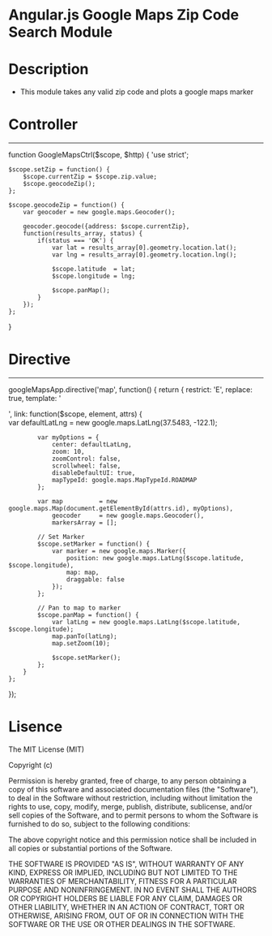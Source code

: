 # Angular.js Google Maps Zip Code Search Module

# Description
 - This module takes any valid zip code and plots a google maps marker

# Controller
__________________________________________________________________________

function GoogleMapsCtrl($scope, $http) {
    'use strict';

    $scope.setZip = function() { 
        $scope.currentZip = $scope.zip.value;
        $scope.geocodeZip();
    };

    $scope.geocodeZip = function() {
        var geocoder = new google.maps.Geocoder();

        geocoder.geocode({address: $scope.currentZip},
        function(results_array, status) { 
            if(status === 'OK') {
                var lat = results_array[0].geometry.location.lat();
                var lng = results_array[0].geometry.location.lng();

                $scope.latitude  = lat;
                $scope.longitude = lng;

                $scope.panMap();
            }    
        });
    };
}

# Directive
__________________________________________________________________________

googleMapsApp.directive('map', function() {
    return {
        restrict: 'E',
        replace: true,
        template: '<div></div>',
        link: function($scope, element, attrs) {            
            var defaultLatLng = new google.maps.LatLng(37.5483, -122.1);
            
            var myOptions = {
                center: defaultLatLng,
                zoom: 10,
                zoomControl: false,
                scrollwheel: false,
                disableDefaultUI: true,
                mapTypeId: google.maps.MapTypeId.ROADMAP
            };

            var map          = new google.maps.Map(document.getElementById(attrs.id), myOptions),
                geocoder     = new google.maps.Geocoder(),
                markersArray = [];

            // Set Marker
            $scope.setMarker = function() {
                var marker = new google.maps.Marker({
                    position: new google.maps.LatLng($scope.latitude, $scope.longitude),
                    map: map,
                    draggable: false
                });
            };

            // Pan to map to marker
            $scope.panMap = function() {
                var latLng = new google.maps.LatLng($scope.latitude, $scope.longitude);
                map.panTo(latLng);
                map.setZoom(10);

                $scope.setMarker();
            };
        }
    };
});

# Lisence
The MIT License (MIT)

Copyright (c) <year> <copyright holders>

Permission is hereby granted, free of charge, to any person obtaining a copy
of this software and associated documentation files (the "Software"), to deal
in the Software without restriction, including without limitation the rights
to use, copy, modify, merge, publish, distribute, sublicense, and/or sell
copies of the Software, and to permit persons to whom the Software is
furnished to do so, subject to the following conditions:

The above copyright notice and this permission notice shall be included in
all copies or substantial portions of the Software.

THE SOFTWARE IS PROVIDED "AS IS", WITHOUT WARRANTY OF ANY KIND, EXPRESS OR
IMPLIED, INCLUDING BUT NOT LIMITED TO THE WARRANTIES OF MERCHANTABILITY,
FITNESS FOR A PARTICULAR PURPOSE AND NONINFRINGEMENT. IN NO EVENT SHALL THE
AUTHORS OR COPYRIGHT HOLDERS BE LIABLE FOR ANY CLAIM, DAMAGES OR OTHER
LIABILITY, WHETHER IN AN ACTION OF CONTRACT, TORT OR OTHERWISE, ARISING FROM,
OUT OF OR IN CONNECTION WITH THE SOFTWARE OR THE USE OR OTHER DEALINGS IN
THE SOFTWARE.
